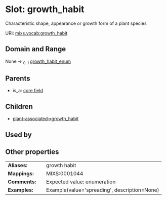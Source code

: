 
# Slot: growth_habit


Characteristic shape, appearance or growth form of a plant species

URI: [mixs.vocab:growth_habit](https://w3id.org/mixs/vocab/growth_habit)


## Domain and Range

None &#8594;  <sub>0..1</sub> [growth_habit_enum](growth_habit_enum.md)

## Parents

 *  is_a: [core field](core_field.md)

## Children

 *  [plant-associated➞growth_habit](plant_associated_growth_habit.md)

## Used by


## Other properties

|  |  |  |
| --- | --- | --- |
| **Aliases:** | | growth habit |
| **Mappings:** | | MIXS:0001044 |
| **Comments:** | | Expected value: enumeration |
| **Examples:** | | Example(value='spreading', description=None) |

